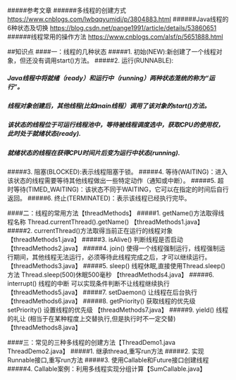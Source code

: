 #####参考文章
######多线程的创建方式
https://www.cnblogs.com/lwbqqyumidi/p/3804883.html
######Java线程的6种状态及切换
https://blog.csdn.net/pange1991/article/details/53860651
######线程常用的操作方法
https://www.cnblogs.com/alsf/p/5651888.html

##知识点
####一：线程的几种状态
#####1. 初始(NEW):新创建了一个线程对象，但还没有调用start()方法。
#####2. 运行(RUNNABLE):
#####   Java线程中将就绪（ready）和运行中（running）两种状态笼统的称为“运行”。
#####   线程对象创建后，其他线程(比如main线程）调用了该对象的start()方法。
#####   该状态的线程位于可运行线程池中，等待被线程调度选中，获取CPU的使用权，此时处于就绪状态(ready).
#####   就绪状态的线程在获得CPU时间片后变为运行中状态(running).
#####3. 阻塞(BLOCKED):表示线程阻塞于锁。
#####4. 等待(WAITING)：进入该状态的线程需要等待其他线程做出一些特定动作（通知或中断）。
#####5. 超时等待(TIMED_WAITING)：该状态不同于WAITING，它可以在指定的时间后自行返回。
#####6. 终止(TERMINATED)：表示该线程已经执行完毕。

####二：线程的常用方法【threadMethods】
#####1. getName()方法取得线程名称 Thread.currentThread().getName() 【threadMethods1.java】
#####2. currentThread()方法取得当前正在运行的线程对象 【threadMethods1.java】
#####3. isAlive() 判断线程是否启动 【threadMethods2.java】
#####4. join() 使得一个线程强制运行，线程强制运行期间，其他线程无法运行，必须等待此线程完成之后，才可以继续运行。 【threadMethods3.java】
#####5. sleep()  线程休眠,直接使用Thread.sleep()方法 Thread.sleep(500)休眠500毫秒 【threadMethods4.java】
#####6. interrupt() 线程的中断 可以实现条件判断不让线程继续执行 【threadMethods5.java】
#####7. setDaemon() 让线程在后台执行 【threadMethods6.java】
#####8. getPriority() 获取线程的优先级 setPriority() 设置线程的优先级 【threadMethods7.java】
#####9. yield() 线程的礼让 (相当于在某种程度上交替执行,但是执行时不一定交替)【threadMethods8.java】
 

####三：常见的三种多线程的创建方法【ThreadDemo1.java ThreadDemo2.java】
#####1. 继承thread,重写run方法
#####2. 实现Runnable接口,重写run方法
#####3. 使用Callable和Future接口创建线程
#####4. Callable案例：利用多线程实现分组计算【SumCallable.java】  


 












